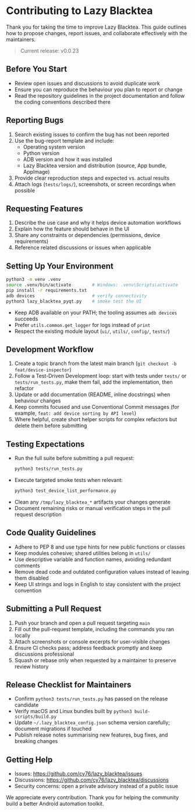 # Contributing to Lazy Blacktea

Thank you for taking the time to improve Lazy Blacktea. This guide outlines how to propose changes, report issues, and collaborate effectively with the maintainers.

> Current release: v0.0.23

## Before You Start
- Review open issues and discussions to avoid duplicate work
- Ensure you can reproduce the behaviour you plan to report or change
- Read the repository guidelines in the project documentation and follow the coding conventions described there

## Reporting Bugs
1. Search existing issues to confirm the bug has not been reported
2. Use the bug-report template and include:
   - Operating system version
   - Python version
   - ADB version and how it was installed
   - Lazy Blacktea version and distribution (source, App bundle, AppImage)
3. Provide clear reproduction steps and expected vs. actual results
4. Attach logs (`tests/logs/`), screenshots, or screen recordings when possible

## Requesting Features
1. Describe the use case and why it helps device automation workflows
2. Explain how the feature should behave in the UI
3. Share any constraints or dependencies (permissions, device requirements)
4. Reference related discussions or issues when applicable

## Setting Up Your Environment
```bash
python3 -m venv .venv
source .venv/bin/activate        # Windows: .venv\Scripts\activate
pip install -r requirements.txt
adb devices                      # verify connectivity
python3 lazy_blacktea_pyqt.py    # smoke test the UI
```
- Keep ADB available on your PATH; the tooling assumes `adb devices` succeeds
- Prefer `utils.common.get_logger` for logs instead of `print`
- Respect the existing module layout (`ui/`, `utils/`, `config/`, `tests/`)

## Development Workflow
1. Create a topic branch from the latest main branch (`git checkout -b feat/device-inspector`)
2. Follow a Test-Driven Development loop: start with tests under `tests/` or `tests/run_tests.py`, make them fail, add the implementation, then refactor
3. Update or add documentation (README, inline docstrings) when behaviour changes
4. Keep commits focused and use Conventional Commit messages (for example, `feat: add device sorting by API level`)
5. Where helpful, create short helper scripts for complex refactors but delete them before submitting

## Testing Expectations
- Run the full suite before submitting a pull request:
  ```bash
  python3 tests/run_tests.py
  ```
- Execute targeted smoke tests when relevant:
  ```bash
  python3 test_device_list_performance.py
  ```
- Clean any `/tmp/lazy_blacktea_*` artifacts your changes generate
- Document remaining risks or manual verification steps in the pull request description

## Code Quality Guidelines
- Adhere to PEP 8 and use type hints for new public functions or classes
- Keep modules cohesive; shared utilities belong in `utils/`
- Use descriptive variable and function names, avoiding redundant comments
- Remove dead code and outdated configuration values instead of leaving them disabled
- Keep UI strings and logs in English to stay consistent with the project convention

## Submitting a Pull Request
1. Push your branch and open a pull request targeting `main`
2. Fill out the pull-request template, including the commands you ran locally
3. Attach screenshots or console excerpts for user-visible changes
4. Ensure CI checks pass; address feedback promptly and keep discussions professional
5. Squash or rebase only when requested by a maintainer to preserve review history

## Release Checklist for Maintainers
- Confirm `python3 tests/run_tests.py` has passed on the release candidate
- Verify macOS and Linux bundles built by `python3 build-scripts/build.py`
- Update `~/.lazy_blacktea_config.json` schema version carefully; document migrations if touched
- Publish release notes summarising new features, bug fixes, and breaking changes

## Getting Help
- Issues: https://github.com/cy76/lazy_blacktea/issues
- Discussions: https://github.com/cy76/lazy_blacktea/discussions
- Security concerns: open a private advisory instead of a public issue

We appreciate every contribution. Thank you for helping the community build a better Android automation toolkit.
